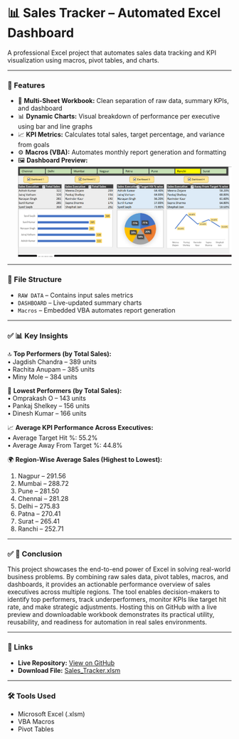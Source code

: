 # 📊 Sales Tracker – Automated Excel Dashboard

A professional Excel project that automates sales data tracking and KPI visualization using macros, pivot tables, and charts.

---

### 🔧 Features

- 📌 **Multi-Sheet Workbook:** Clean separation of raw data, summary KPIs, and dashboard  
- 📊 **Dynamic Charts:** Visual breakdown of performance per executive using bar and line graphs  
- 📈 **KPI Metrics:** Calculates total sales, target percentage, and variance from goals  
- ⚙️ **Macros (VBA):** Automates monthly report generation and formatting  
- 🖼️ **Dashboard Preview:**  
  ![Dasboard_Screenshot](https://github.com/Ayush-Kumar0207/Ayush-Kumar0207-Sales-Tracker-Automated-Excel-Dashboard/blob/main/Sales_Tracker.png)

---

### 📁 File Structure

- `RAW DATA` – Contains input sales metrics  
- `DASHBOARD` – Live-updated summary charts  
- `Macros` – Embedded VBA automates report generation  

---

### ✅ 📊 Key Insights

🔝 **Top Performers (by Total Sales):**  
• Jagdish Chandra – 389 units  
• Rachita Anupam – 385 units  
• Miny Mole – 384 units  

🔻 **Lowest Performers (by Total Sales):**  
• Omprakash O – 143 units  
• Pankaj Shelkey – 156 units  
• Dinesh Kumar – 166 units  

📈 **Average KPI Performance Across Executives:**  
• Average Target Hit %: 55.2%  
• Average Away From Target %: 44.8%  

🌍 **Region-Wise Average Sales (Highest to Lowest):**  
1. Nagpur – 291.56  
2. Mumbai – 288.72  
3. Pune – 281.50  
4. Chennai – 281.28  
5. Delhi – 275.83  
6. Patna – 270.41  
7. Surat – 265.41  
8. Ranchi – 252.71  

---

### ✅ 📌 Conclusion

This project showcases the end-to-end power of Excel in solving real-world business problems. By combining raw sales data, pivot tables, macros, and dashboards, it provides an actionable performance overview of sales executives across multiple regions. The tool enables decision-makers to identify top performers, track underperformers, monitor KPIs like target hit rate, and make strategic adjustments. Hosting this on GitHub with a live preview and downloadable workbook demonstrates its practical utility, reusability, and readiness for automation in real sales environments.

---

### 🔗 Links

- **Live Repository:** [View on GitHub](https://github.com/Ayush-Kumar0207/Ayush-Kumar0207-Sales-Tracker-Automated-Excel-Dashboard/tree/main)  
- **Download File:** [Sales_Tracker.xlsm](https://github.com/Ayush-Kumar0207/Ayush-Kumar0207-Sales-Tracker-Automated-Excel-Dashboard/raw/refs/heads/main/Sales%20Tracker%20%E2%80%93%20Automated%20Excel%20Dashboard.xlsm)

---

### 🛠️ Tools Used

- Microsoft Excel (.xlsm)  
- VBA Macros  
- Pivot Tables  
